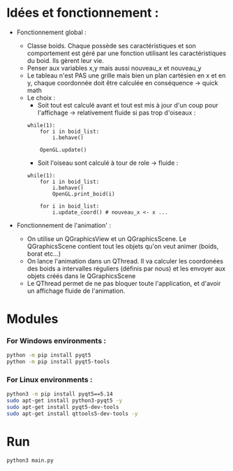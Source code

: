 # Idées et fonctionnement :

* Fonctionnement global :
    + Classe boids. Chaque possède ses caractéristiques et son comportement est géré par une fonction utilisant les caractéristiques du boid. Ils gèrent leur vie.
    + Penser aux variables x,y mais aussi nouveau_x et nouveau_y 
    + Le tableau n'est PAS une grille mais bien un plan cartésien en x et en y, chaque coordonnée doit être calculée en conséquence -> quick math
    + Le choix :
        - Soit tout est calculé avant et tout est mis à jour d'un coup pour l'affichage -> relativement fluide si pas trop d'oiseaux :
        ```
        while(1):
            for i in boid_list:
                i.behave()
            
            OpenGL.update()
        ```
        - Soit l'oiseau sont calculé à tour de role -> fluide :
        ```
        while(1):
            for i in boid_list:
                i.behave()
                OpenGL.print_boid(i)

            for i in boid_list:
                i.update_coord() # nouveau_x <- x ...
        ```

* Fonctionnement de l'animation' :
	+ On utilise un QGraphicsView et un QGraphicsScene. Le QGraphicsScene contient tout les objets qu'on veut animer (boids, borat etc...)
	+ On lance l'animation dans un QThread. Il va calculer les coordonées des boids a intervalles réguliers (définis par nous) et les envoyer aux objets créés dans le QGraphicsScene
	+ Le QThread permet de ne pas bloquer toute l'application, et d'avoir un affichage fluide de l'animation.



# Modules

### For Windows environments : 
```bash
python -m pip install pyqt5
python -m pip install pyqt5-tools
```

### For Linux environments :
```bash
python3 -m pip install pyqt5==5.14
sudo apt-get install python3-pyqt5 -y
sudo apt-get install pyqt5-dev-tools
sudo apt-get install qttools5-dev-tools -y
```

# Run

```
python3 main.py
```